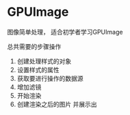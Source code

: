 # GPUImage
图像简单处理， 适合初学者学习GPUImage



总共需要的步骤操作

 1. 创建处理样式的对象
 2. 设置样式的属性
 3. 获取要进行操作的数据源
 4. 增加滤镜
 5. 开始渲染
 6. 创建渲染之后的图片 并展示出
 
